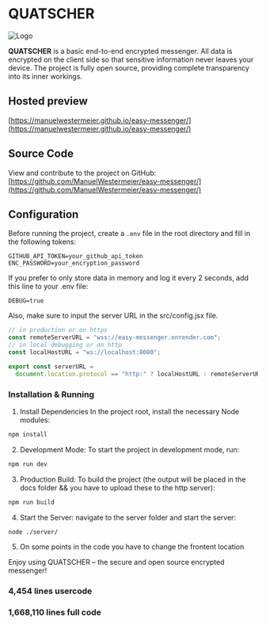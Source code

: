 # QUATSCHER

![Logo](https://manuelwestermeier.github.io/easy-messenger/img/logo-128.png)

**QUATSCHER** is a basic end-to-end encrypted messenger. All data is encrypted on the client side so that sensitive information never leaves your device. The project is fully open source, providing complete transparency into its inner workings.

## Hosted preview

[https://manuelwestermeier.github.io/easy-messenger/](https://manuelwestermeier.github.io/easy-messenger/)

## Source Code

View and contribute to the project on GitHub:  
[https://github.com/ManuelWestermeier/easy-messenger/](https://github.com/ManuelWestermeier/easy-messenger/)

## Configuration

Before running the project, create a `.env` file in the root directory and fill in the following tokens:

```env
GITHUB_API_TOKEN=your_github_api_token
ENC_PASSWORD=your_encryption_password
```

If you prefer to only store data in memory and log it every 2 seconds, add this line to your .env file:

```env
DEBUG=true
```

Also, make sure to input the server URL in the src/config.jsx file.

```jsx
// in production or on https
const remoteServerURL = "wss://easy-messenger.onrender.com";
// in local debugging or on http
const localHostURL = "ws://localhost:8080";

export const serverURL =
  document.location.protocol == "http:" ? localHostURL : remoteServerURL;
```

### Installation & Running

1. Install Dependencies In the project root, install the necessary Node modules:

```bash
npm install
```

2. Development Mode: To start the project in development mode, run:

```bash
npm run dev
```

3. Production Build: To build the project (the output will be placed in the docs folder && you have to upload these to the http server):

```bash
npm run build
```

4. Start the Server: navigate to the server folder and start the server:

```bash
node ./server/
```

5. On some points in the code you have to change the frontent location

Enjoy using QUATSCHER – the secure and open source encrypted messenger!

### 4,454 lines usercode

### 1,668,110 lines full code
